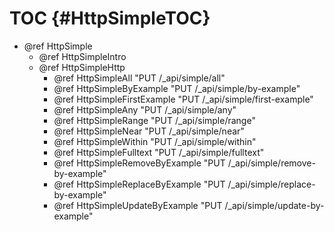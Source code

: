 TOC {#HttpSimpleTOC}
====================

- @ref HttpSimple
  - @ref HttpSimpleIntro
  - @ref HttpSimpleHttp
    - @ref HttpSimpleAll "PUT /_api/simple/all"
    - @ref HttpSimpleByExample "PUT /_api/simple/by-example"
    - @ref HttpSimpleFirstExample "PUT /_api/simple/first-example"
    - @ref HttpSimpleAny "PUT /_api/simple/any"
    - @ref HttpSimpleRange "PUT /_api/simple/range"
    - @ref HttpSimpleNear "PUT /_api/simple/near"
    - @ref HttpSimpleWithin "PUT /_api/simple/within"
    - @ref HttpSimpleFulltext "PUT /_api/simple/fulltext"
    - @ref HttpSimpleRemoveByExample "PUT /_api/simple/remove-by-example"
    - @ref HttpSimpleReplaceByExample "PUT /_api/simple/replace-by-example"
    - @ref HttpSimpleUpdateByExample "PUT /_api/simple/update-by-example"

